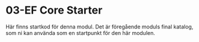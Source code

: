 # 03-EF Core Starter

Här finns startkod för denna modul. Det är föregående moduls final katalog, som ni kan använda som en startpunkt för den här modulen.